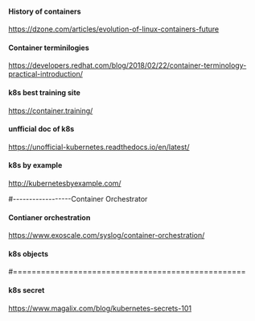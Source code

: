 #### History of containers
https://dzone.com/articles/evolution-of-linux-containers-future

#### Container terminilogies
https://developers.redhat.com/blog/2018/02/22/container-terminology-practical-introduction/


#### k8s best training site
https://container.training/

#### unfficial doc of k8s

https://unofficial-kubernetes.readthedocs.io/en/latest/

#### k8s by example
http://kubernetesbyexample.com/


#------------------Container Orchestrator

#### Contianer orchestration
https://www.exoscale.com/syslog/container-orchestration/



#### k8s objects

#==================================================
#### k8s secret
https://www.magalix.com/blog/kubernetes-secrets-101


